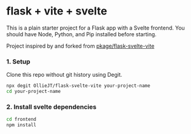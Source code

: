 # flask + vite + svelte

This is a plain starter project for a Flask app with a Svelte frontend. You should have Node, Python, and Pip installed before starting.

Project inspired by and forked from [pkage/flask-svelte-vite](https://github.com/pkage/flask-svelte-vite)

### 1. Setup

Clone this repo without git history using Degit.

```sh
npx degit OllieJT/flask-svelte-vite your-project-name
cd your-project-name
```

### 2. Install svelte dependencies

```sh
cd frontend
npm install
```
